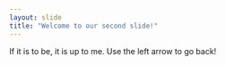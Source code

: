 ```yaml
---
layout: slide
title: "Welcome to our second slide!"
---
```

If it is to be, it is up to me.
Use the left arrow to go back!
